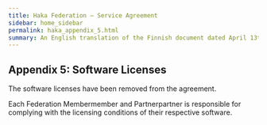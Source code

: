 ```yaml
---
title: Haka Federation – Service Agreement
sidebar: home_sidebar
permalink: haka_appendix_5.html
summary: An English translation of the Finnish document dated April 13th 2011
---
```


## Appendix 5:  Software Licenses

The software licenses have been removed from the agreement.

Each Federation Membermember and Partnerpartner is responsible for complying with the licensing conditions of their respective software.
